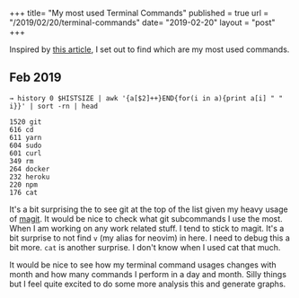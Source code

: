 +++
title= "My most used Terminal Commands"
published = true
url = "/2019/02/20/terminal-commands"
date= "2019-02-20"
layout = "post"
+++

Inspired by [this article][wincent-article], I set out to find which are my most used commands.

<!--more-->

## Feb 2019

```
→ history 0 $HISTSIZE | awk '{a[$2]++}END{for(i in a){print a[i] " " i}}' | sort -rn | head

1520 git
616 cd
611 yarn
604 sudo
601 curl
349 rm
264 docker
232 heroku
220 npm
176 cat
```

It's a bit surprising the to see git at the top of the list given my heavy usage of [magit][magit]. It
would be nice to check what git subcommands I use the most. When I am working on any work related stuff.
I tend to stick to magit. It's a bit surprise to not find `v` (my alias for neovim) in here. I need to
debug this a bit more. `cat` is another surprise. I don't know when I used cat that much.

It would be nice to see how my terminal command usages changes with month and how many commands I perform
in a day and month. Silly things but I feel quite excited to do some more analysis this and generate graphs.

[wincent-article]: https://wincent.com/blog/frequently-used-terminal-commands
[magit]: https://magit.vc
